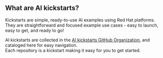 ##  What are AI kickstarts?
Kickstarts are simple, ready-to-use AI examples using Red Hat platforms. 
They are straightforward and focused example use cases - easy to launch, 
easy to get, and ready to go!

AI kickstarts are collected in the 
[AI kickstarts GitHub Organization](https://github.com/rh-ai-kickstart), and 
cataloged here for easy navigation.  
Each repository is a kickstart making it easy for you to get started.


